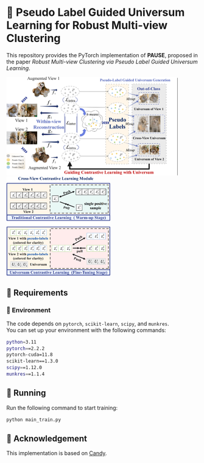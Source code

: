 # 🧸 Pseudo Label Guided Universum Learning for Robust Multi-view Clustering

This repository provides the PyTorch implementation of **PAUSE**, proposed in the paper *Robust Multi-view Clustering via Pseudo Label Guided Universum Learning*.

<img src="assets/PAUSE_FRAME(a).png" alt="Framework A" height="260"/>
<img src="assets/PAUSE_FRAME(b).png" alt="Framework B" height="260"/>


## 🍭 Requirements

### 🧩 Environment

The code depends on `pytorch`, `scikit-learn`, `scipy`, and `munkres`.  
You can set up your environment with the following commands:

```bash
python=3.11
pytorch==2.2.2
pytorch-cuda=11.8
scikit-learn==1.3.0
scipy==1.12.0
munkres==1.1.4
```

## 🎯 Running

Run the following command to start training:

```bash
python main_train.py
```

## 🎀 Acknowledgement

This implementation is based on [Candy](https://github.com/XLearning-SCU/2024-NeurIPS-CANDY).
